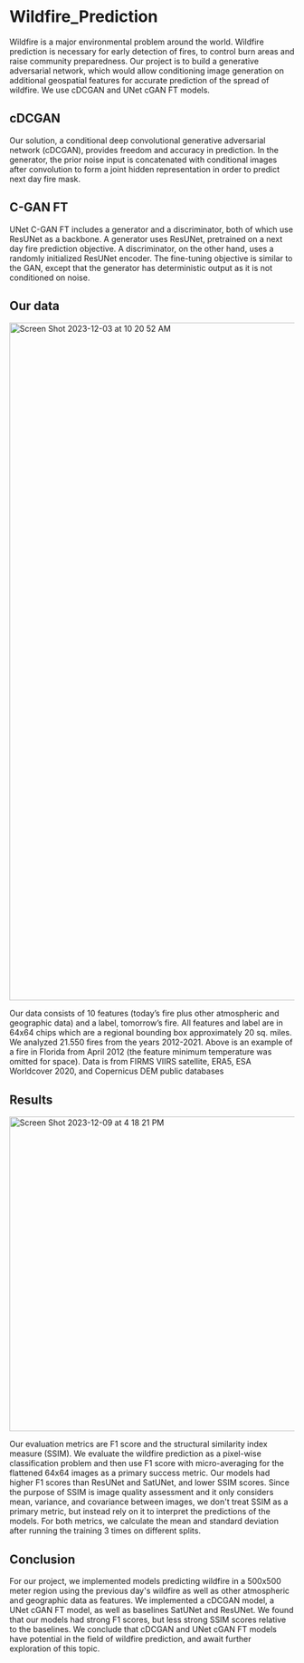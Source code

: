 # Wildfire_Prediction

Wildfire is a major environmental problem around the world.
Wildfire prediction is necessary for early detection of fires, to control burn areas and raise community preparedness.
Our project is to build a generative adversarial network, which would allow conditioning image generation on additional geospatial features for accurate prediction of the spread of wildfire. We use cDCGAN and UNet cGAN FT models.

## cDCGAN
Our solution, a conditional deep convolutional generative adversarial network (cDCGAN), provides freedom and accuracy in prediction.
In the generator, the prior noise input is concatenated with conditional images after convolution to form a joint hidden representation in order to predict next day fire mask. 

## C-GAN FT
UNet C-GAN FT includes a generator and a discriminator, both of which use ResUNet as a backbone. A generator uses ResUNet, pretrained on a next day fire prediction objective. A discriminator, on the other hand, uses a randomly initialized ResUNet encoder. The fine-tuning objective is similar to the GAN, except that the generator has deterministic output as it is not conditioned on noise.

## Our data
<img width="1196" alt="Screen Shot 2023-12-03 at 10 20 52 AM" src="https://github.com/amber3536/Wildfire_Prediction/assets/36279682/a8c20f0c-3b4b-499b-898f-565d5c2f580f">


Our data consists of 10 features (today’s fire plus other atmospheric and geographic data) and a label, tomorrow’s fire. All features and label are in 64x64 chips which are a regional bounding box approximately 20 sq. miles. We analyzed 21.550 fires from the years 2012-2021.
Above is an example of a fire in Florida from April 2012 (the feature minimum temperature was omitted for space).
Data is from FIRMS VIIRS satellite, ERA5, ESA Worldcover 2020, and Copernicus DEM public databases

## Results
<img width="555" alt="Screen Shot 2023-12-09 at 4 18 21 PM" src="https://github.com/amber3536/Wildfire_Prediction/assets/36279682/71a972ba-df94-4eef-a304-becd2d51d527">

Our evaluation metrics are F1 score and the structural similarity index measure (SSIM).
We evaluate the wildfire prediction as a pixel-wise classification problem and then use F1 score with micro-averaging for the flattened 64x64 images as a primary success metric. Our models had higher F1 scores than ResUNet and SatUNet, and lower SSIM scores. Since the purpose of SSIM is image quality assessment and it only considers mean, variance, and covariance between images, we don't treat SSIM as a primary metric, but instead rely on it to interpret the predictions of the models.
For both metrics, we calculate the mean and standard deviation after running the training 3 times on different splits.

## Conclusion
For our project, we implemented models predicting wildfire in a 500x500 meter region using the previous day's wildfire as well as other atmospheric and geographic data as features. We implemented a cDCGAN model, a UNet cGAN FT model, as well as baselines SatUNet and ResUNet. We found that our models had strong F1 scores, but less strong SSIM scores relative to the baselines. We conclude that cDCGAN and UNet cGAN FT models have potential in the field of wildfire prediction, and await further exploration of this topic.
